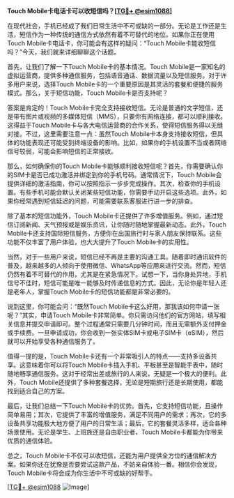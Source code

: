 **Touch Mobile卡电话卡可以收短信吗？[[TG💪+ @esim1088](https://t.me/s/esim1088)]**

在现代社会，手机已经成了我们日常生活中不可或缺的一部分。无论是工作还是生活，短信作为一种传统的通信方式依然有着不可替代的地位。如果你正在使用Touch Mobile卡电话卡，你可能会有这样的疑问：“Touch Mobile卡能收短信吗？”今天，我们就来详细聊聊这个话题。

首先，让我们了解一下Touch Mobile卡的基本情况。Touch Mobile是一家知名的虚拟运营商，提供多种通信服务，包括语音通话、数据流量以及短信服务。对于许多用户来说，选择Touch Mobile卡的一个重要原因是其灵活的套餐和便捷的服务模式。那么，关于短信功能，Touch Mobile卡是否支持呢？

答案是肯定的！Touch Mobile卡完全支持接收短信。无论是普通的文字短信，还是带有图片或视频的多媒体短信（MMS），只要你有网络连接，都可以顺利接收。这得益于Touch Mobile卡与各大电信运营商的合作关系，使得短信服务得以无缝对接。不过，这里需要注意一点：虽然Touch Mobile卡本身支持接收短信，但具体的功能表现还可能受到终端设备的影响。比如，如果你的手机设置不当或者网络信号较弱，可能会影响短信的正常接收。

那么，如何确保你的Touch Mobile卡能够顺利接收短信呢？首先，你需要确认你的SIM卡是否已成功激活并绑定到你的手机号码。通常情况下，Touch Mobile会提供详细的激活指南，你可以按照指示一步步完成操作。其次，检查你的手机设置。有些手机可能会默认关闭某些短信功能，你需要手动开启这些选项。此外，如果你经常遇到短信延迟的问题，可能需要联系客服进行进一步的排查。

除了基本的短信功能外，Touch Mobile卡还提供了许多增值服务。例如，通过短信订阅新闻、天气预报或是娱乐资讯，让你随时随地掌握最新动态。此外，Touch Mobile卡还支持国际短信服务，方便你在出国旅行时与家人朋友保持联系。这些功能不仅丰富了用户体验，也大大提升了Touch Mobile卡的实用性。

当然，对于一些用户来说，短信已经不再是主要的沟通工具。随着即时通讯软件的普及，越来越多的人倾向于使用微信、WhatsApp等应用来进行交流。然而，短信仍然有着不可替代的作用，尤其是在紧急情况下。试想一下，当你身处异地，手机信号不佳时，短信可能是唯一能够及时传递信息的方式。因此，无论你是年轻人还是老年人，掌握Touch Mobile卡的短信功能都是非常必要的。

说到这里，你可能会问：“既然Touch Mobile卡这么好用，那我该如何申请一张呢？”其实，申请Touch Mobile卡非常简单。你只需访问他们的官方网站，填写相关信息并提交申请即可。整个过程通常只需要几分钟时间，而且无需额外支付押金或手续费。一旦申请成功，你会收到一张实体SIM卡或电子SIM卡（eSIM），然后就可以开始享受各种通信服务了。

值得一提的是，Touch Mobile卡还有一个非常吸引人的特点——支持多设备共享。这意味着你可以将Touch Mobile卡插入手机、平板甚至是智能手表中，随时随地畅享通信服务。这对于经常出差或旅行的人来说，无疑是一个极大的便利。此外，Touch Mobile还提供了多种套餐选择，无论是短期旅行还是长期使用，都能找到适合自己的方案。

最后，让我们总结一下Touch Mobile卡的优势。首先，它支持短信功能，且操作简单易用；其次，它提供了丰富的增值服务，满足不同用户的需求；再次，它的多设备共享功能极大地方便了用户的日常生活；最后，它的套餐灵活多样，适合各种场景使用。无论是学生、上班族还是自由职业者，Touch Mobile卡都能为你带来优质的通信体验。

总之，Touch Mobile卡不仅可以收短信，还能为用户提供全方位的通信解决方案。如果你还在犹豫是否要尝试这款产品，不妨亲自体验一番。相信你会发现，Touch Mobile卡将会成为你生活中不可或缺的好帮手。

[[TG💪+ @esim1088](https://t.me/s/esim1088) ![Image](https://i.postimg.cc/4NQfJmqS/Snipaste-2025-05-13-00-14-12.png)]